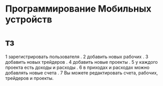 # Программирование Мобильных устройств
# тз

1 зарегистрировать пользователя .
2 добавить новых рабочих .
3 добавить новых трейдеров .
4 добавить новые проекты .
5 у каждого проекта есть доходы и расходы .
6 в приходах и расходах можно добавлять новые счета .
7 Вы можете редактировать счета, рабочих, трейдеров и проекты.
